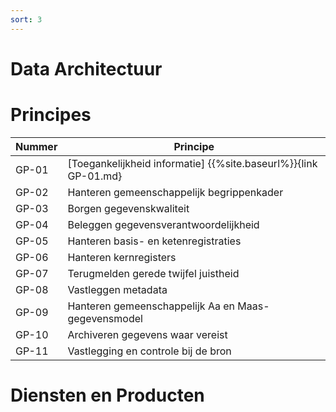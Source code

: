 ```yaml
---
sort: 3
---
```


# Data Architectuur

# Principes

| Nummer | Principe |
|--------|----------|
| GP-01 | [Toegankelijkheid informatie] {{%site.baseurl%}}{link GP-01.md} |
| GP-02 | Hanteren gemeenschappelijk begrippenkader |
| GP-03 | Borgen gegevenskwaliteit |
| GP-04 | Beleggen gegevensverantwoordelijkheid |
| GP-05 | Hanteren basis- en ketenregistraties |
| GP-06 | Hanteren kernregisters |
| GP-07 | Terugmelden gerede twijfel juistheid |
| GP-08 | Vastleggen metadata |
| GP-09 | Hanteren gemeenschappelijk Aa en Maas-gegevensmodel |
| GP-10 | Archiveren gegevens waar vereist |
| GP-11 | Vastlegging en controle bij de bron |

# Diensten en Producten


